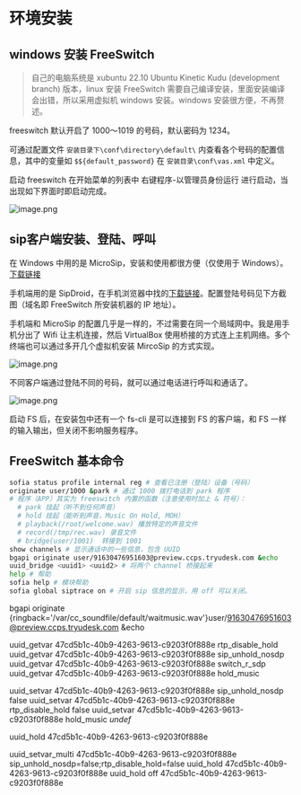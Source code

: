# 环境安装

## windows 安装 FreeSwitch

> 自己的电脑系统是 xubuntu 22.10 Ubuntu Kinetic Kudu (development branch) 版本，linux 安装 FreeSwitch 需要自己编译安装，里面安装编译会出错，所以采用虚拟机 windows 安装。windows 安装很方便，不再赘述。

freeswitch 默认开启了 1000～1019 的号码，默认密码为 1234。

可通过配置文件 `安装目录下\conf\directory\default\` 内查看各个号码的配置信息，其中的变量如 `$${default_password}` 在 `安装目录\conf\vas.xml` 中定义。

启动 freeswitch 在开始菜单的列表中 右键程序-以管理员身份运行 进行启动，当出现如下界面时即启动完成。

![image.png](https://upload-images.jianshu.io/upload_images/3491218-cc8a5a400cd2177d.png?imageMogr2/auto-orient/strip%7CimageView2/2/w/960)


## sip客户端安装、登陆、呼叫

在 Windows 中用的是 MicroSip，安装和使用都很方便（仅使用于 Windows）。[下载链接](https://www.microsip.org/downloads)

手机端用的是 SipDroid，在手机浏览器中找的[下载链接](https://m.shouji.com.cn/down/20093.html)。配置登陆号码见下方截图（域名即 FreeSwitch 所安装机器的 IP 地址）。

手机端和 MicroSip 的配置几乎是一样的，不过需要在同一个局域网中。我是用手机分出了 Wifi 让主机连接，然后 VirtualBox 使用桥接的方式连上主机网络。多个终端也可以通过多开几个虚拟机安装 MircoSip 的方式实现。

![image.png](https://upload-images.jianshu.io/upload_images/3491218-2369fc91da6391de.png?imageMogr2/auto-orient/strip%7CimageView2/2/w/1240)

不同客户端通过登陆不同的号码，就可以通过电话进行呼叫和通话了。

![image.png](https://upload-images.jianshu.io/upload_images/3491218-918892f3d1163ea1.png?imageMogr2/auto-orient/strip%7CimageView2/2/w/1240)

启动 FS 后，在安装包中还有一个 fs-cli 是可以连接到 FS 的客户端，和 FS 一样的输入输出，但关闭不影响服务程序。

## FreeSwitch 基本命令

```sh
sofia status profile internal reg # 查看已注册（登陆）设备（号码）
originate user/1000 &park # 通过 1000 拨打电话到 park 程序
# 程序（APP）其实为 freeswitch 内置的函数（注意使用时加上 & 符号）：
  # park 挂起（听不到任何声音）
  # hold 挂起（能听到声音，Music On Hold, MOH）
  # playback(/root/welcome.wav) 播放特定的声音文件
  # record(/tmp/rec.wav) 录音文件
  # bridge(user/1001)  转接到 1001
show channels # 显示通话中的一些信息，包含 UUID
bgapi originate user/91630476951603@preview.ccps.tryudesk.com &echo
uuid_bridge <uuid1> <uuid2> # 将两个 channel 桥接起来
help # 帮助
sofia help # 模块帮助
sofia global siptrace on # 开启 sip 信息的显示，用 off 可以关闭。
```

bgapi originate {ringback=\'/var/cc_soundfile/default/waitmusic.wav\'}user/91630476951603@preview.ccps.tryudesk.com &echo

uuid_getvar 47cd5b1c-40b9-4263-9613-c9203f0f888e rtp_disable_hold
uuid_getvar 47cd5b1c-40b9-4263-9613-c9203f0f888e sip_unhold_nosdp
uuid_getvar 47cd5b1c-40b9-4263-9613-c9203f0f888e switch_r_sdp
uuid_getvar 47cd5b1c-40b9-4263-9613-c9203f0f888e hold_music

uuid_setvar 47cd5b1c-40b9-4263-9613-c9203f0f888e sip_unhold_nosdp false
uuid_setvar 47cd5b1c-40b9-4263-9613-c9203f0f888e rtp_disable_hold false
uuid_setvar 47cd5b1c-40b9-4263-9613-c9203f0f888e hold_music _undef_

uuid_hold 47cd5b1c-40b9-4263-9613-c9203f0f888e

uuid_setvar_multi 47cd5b1c-40b9-4263-9613-c9203f0f888e sip_unhold_nosdp=false;rtp_disable_hold=false
uuid_hold  47cd5b1c-40b9-4263-9613-c9203f0f888e
uuid_hold off 47cd5b1c-40b9-4263-9613-c9203f0f888e
